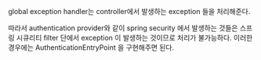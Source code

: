 global exception handler는 controller에서 발생하는 exception 들을 처리해준다.

따라서 authentication provider와 같이 spring security 에서 발생하는 것들은 스프링 시큐리티 filter 단에서 exception 이 발생하는 것이므로 처리가 불가능하다. 이러한 경우에는 AuthenticationEntryPoint 을 구현해주면 된다.